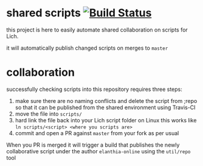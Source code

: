 # shared scripts [![Build Status](https://github.com/elanthia-online/scripts/workflows/Build/badge.svg?branch=master)](https://github.com/elanthia-online/scripts/actions)

this project is here to easily automate shared collaboration on scripts for Lich.

it will automatically publish changed scripts on merges to `master`

# collaboration

successfully checking scripts into this repository requires three steps:

1. make sure there are no naming conflicts and delete the script from ;repo
   so that it can be published from the shared environment using Travis-CI
2. move the file into `scripts/`
3. hard link the file back into your Lich script folder
   on Linux this works like `ln scripts/<script> <where you scripts are>`
4. commit and open a PR against `master` from your fork as per usual

When you PR is merged it will trigger a build that publishes the newly collaborative script
under the author `elanthia-online` using the `util/repo` tool
